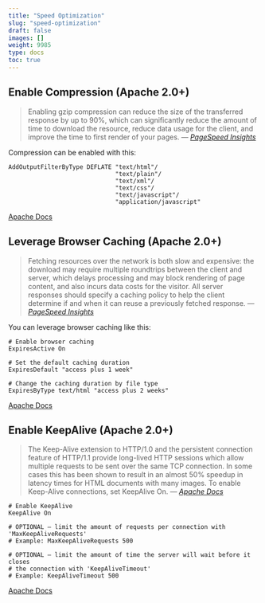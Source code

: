 ```yaml
---
title: "Speed Optimization"
slug: "speed-optimization"
draft: false
images: []
weight: 9985
type: docs
toc: true
---
```


## Enable Compression (Apache 2.0+)
<!-- language-all: lang-bash -->

>Enabling gzip compression can reduce the size of the transferred response by up to 90%, which can significantly reduce the amount of time to download the resource, reduce data usage for the client, and improve the time to first render of your pages. — [*PageSpeed Insights*](https://developers.google.com/speed/docs/insights/EnableCompression)

Compression can be enabled with this:

    AddOutputFilterByType DEFLATE "text/html"/
                                  "text/plain"/
                                  "text/xml"/
                                  "text/css"/
                                  "text/javascript"/
                                  "application/javascript"

[Apache Docs][1]


  [1]: http://httpd.apache.org/docs/current/mod/mod_deflate.html

## Leverage Browser Caching (Apache 2.0+)
<!-- language-all: lang-bash -->

>Fetching resources over the network is both slow and expensive: the download may require multiple roundtrips between the client and server, which delays processing and may block rendering of page content, and also incurs data costs for the visitor. All server responses should specify a caching policy to help the client determine if and when it can reuse a previously fetched response. — [*PageSpeed Insights*][1]

You can leverage browser caching like this:

    # Enable browser caching
    ExpiresActive On

    # Set the default caching duration
    ExpiresDefault "access plus 1 week"

    # Change the caching duration by file type
    ExpiresByType text/html "access plus 2 weeks"

[Apache Docs][2]


  [1]: https://developers.google.com/speed/docs/insights/LeverageBrowserCaching
  [2]: http://httpd.apache.org/docs/current/mod/mod_expires.html

## Enable KeepAlive (Apache 2.0+)
<!-- language-all: lang-bash -->

>The Keep-Alive extension to HTTP/1.0 and the persistent connection feature of HTTP/1.1 provide long-lived HTTP sessions which allow multiple requests to be sent over the same TCP connection. In some cases this has been shown to result in an almost 50% speedup in latency times for HTML documents with many images. To enable Keep-Alive connections, set KeepAlive On. — [*Apache Docs*](https://httpd.apache.org/docs/2.4/mod/core.html#keepalive)

    # Enable KeepAlive
    KeepAlive On

    # OPTIONAL — limit the amount of requests per connection with 'MaxKeepAliveRequests'
    # Example: MaxKeepAliveRequests 500

    # OPTIONAL — limit the amount of time the server will wait before it closes 
    # the connection with 'KeepAliveTimeout'
    # Example: KeepAliveTimeout 500

[Apache Docs](https://httpd.apache.org/docs/2.4/mod/core.html#keepalive)

